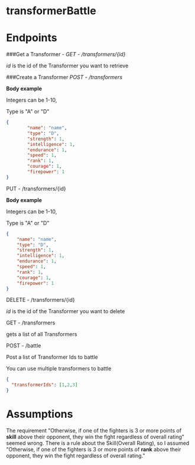 # transformerBattle

# Endpoints

###Get a Transformer - 
_GET - /transformers/{id}_

_id_ is the id of the Transformer you want to retrieve

###Create a Transformer 
_POST - /transformers_

**Body example** 

Integers can be 1-10, 

Type is "A" or "D"

```json
{
        "name": "name",
        "type": "D",
        "strength": 1,
        "intelligence": 1,
        "endurance": 1,
        "speed": 1,
        "rank": 1,
        "courage": 1,
        "firepower": 1
}
```

PUT - /transformers/{id}

**Body example**

Integers can be 1-10, 

Type is "A" or "D"

```json
{
    "name": "name",
    "type": "D",
    "strength": 1,
    "intelligence": 1,
    "endurance": 1,
    "speed": 1,
    "rank": 1,
    "courage": 1,
    "firepower": 1
}
```

DELETE - /transformers/{id}

_id_ is the id of the Transformer you want to delete

GET - /transformers

gets a list of all Transformers

POST - /battle

Post a list of Transformer Ids to battle

You can use multiple transformers to battle

```json
{
  "transformerIds": [1,2,3]
}
```

# Assumptions
The requirement "Otherwise, if one of the fighters is 3 or more points of **skill** above their opponent, they win the fight regardless of overall rating" seemed wrong. 
There is a rule about the Skill(Overall Rating), so I assumed "Otherwise, if one of the fighters is 3 or more points of **rank** above their opponent,
                                                                                                                                              they win the fight regardless of overall rating."